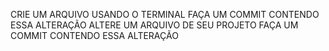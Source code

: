   CRIE UM ARQUIVO USANDO O TERMINAL
  FAÇA UM COMMIT CONTENDO ESSA ALTERAÇÃO
  ALTERE UM ARQUIVO DE SEU PROJETO
  FAÇA UM COMMIT CONTENDO ESSA ALTERAÇÃO